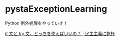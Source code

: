 # pystaExceptionLearning

Python 例外処理をやっていき！


[if 文と try 文、どっちを使えばいいの？ | 民主主義に乾杯](https://python.ms/if-or-try/)